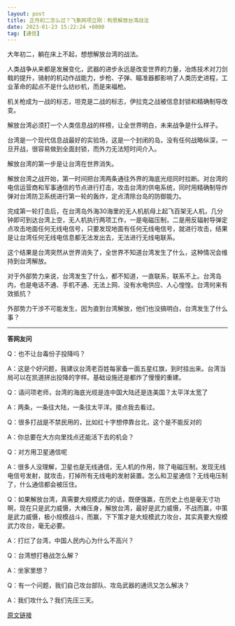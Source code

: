 ```yaml
---
layout: post
title: 正月初二怎么过？飞象网项立刚：构思解放台湾战法
date: 2023-01-23 15:22:24 +0800
tag: [通信]
---
```


大年初二，躺在床上不起，想想解放台湾的战法。

人类战争从来都是发展变化，武器的进步永远是改变世界的力量，冶炼技术对刀剑戟的提升，骑射的机动作战能力，步枪、子弹、瞄准器都影响了人类历史进程，工业革命的起点不是什么纺纱机，而是来福枪。

机关枪成为一战的标志，坦克是二战的标志，伊拉克之战被信息封锁和精确制导改变。

解放台湾必须打一个人类信息战的样榜，让全世界明白，未来战争是什么样子。

台湾是一个现代信息战最好的实验场，这是一个封闭的岛，没有任何战略纵深，一旦开战，很容易做到全面封锁，而外力无法短时间介入。

解放台湾的第一步是让台湾在世界消失。

解放台湾之战开始，第一时间把台湾两条通往外界的海底光缆同时拉断。对台湾的电信运营商和军事通信的节点进行打击，攻击台湾的供电系统，同时用精确制导炸弹对台湾防卫系统进行第一轮的轰炸，定点清除台岛的防御能力。

完成第一轮打击后，在台湾岛外海30海里的无人机航母上起飞百架无人机，几分钟即可到达台湾上空，无人机执行两项工作，一是电磁压制，二是用反辐射导弹定点攻击地面任何无线电信号，只要发现地面有任何无线电信号，就进行攻击，结果是让台湾任何无线电信息都无法发出去，无法进行无线电联系。

这个结果是台湾突然从世界消失了，全世界不知道台湾发生了什么，这种情况会维持到台湾解放。

对于外部势力来说，台湾发生了什么，都不知道，一直联系，联系不上。台湾岛内，也是电话不通、手机不通、无法上网、没有水电供应、人心惶惶。台湾何来有效抵抗？

外部势力干涉不可能发生，因为直到台湾解放，他们也没搞明白，台湾发生了什么事？

***

**答网友问**

Q：也不让台毒份子投降吗？

A：这是个好问题，我建议台湾老百姓每家备一面五星红旗，到时挂出来。台湾当局可以在凯道拼出投降的字样。基础设施还是都炸了慢慢的重建。

Q：请问项老师，台湾的海底光缆是连中国大陆还是连美国？太平洋太宽了

A：两条，一条往大陆，一条往太平洋。接点我去看过。

Q：很多打战是不禁民用的，比如红十字想停靠台北，这个是不能反对的

A：你总要在大方向里找点还能活下去的机会？

Q：对方用卫星通信呢

A：很多人没理解，卫星也是无线通信，无人机的作用，除了电磁压制，发现无线电信号发射，就攻击，打掉所有无线电的发射装置。怎么和卫星通信？无线电压制了，什么通信都会被压住。

Q：如果解放台湾，真需要大规模武力的话，既便强赢，在历史上也是毫无寸功啊，现在只是武力威慑，大棒压身，解放台湾，最好是武力威慑，不战而赢，中策是武力威慑，极小规模战斗，而赢，下下策才是大规模武力攻台，其实真要大规模武力攻台，毫无必要。

A：打烂了台湾，中国人民内心为什么不高兴？

Q：台湾想打巷战怎么解？

A：坐家里想？

Q：有一个问题，我们自己攻台部队、攻岛武器的通讯又怎么解决？

A：我们攻什么？我们先压三天。

[原文链接](https://m.weibo.cn/detail/4861011318276972)